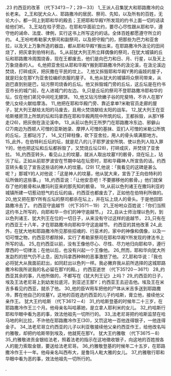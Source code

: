 .23 
约西亚的改革 
（代下34?3－7；29－33） 
1_王派人召集犹大和耶路撒冷的众长老来。 2_王和犹大众人、耶路撒冷的居民、祭司、先知，以及所有的百姓，无论大小，都一同上到耶和华的殿去；王把耶和华殿Y所发现的约书上面一切的话读给他们听。 3_王站在柱子旁边，在耶和华面前立约，要尽心尽性跟从耶和华，遵守他的诫命、法度、律例，实行这书上所写这约的话。全体百姓都愿遵守所立的约。 
4_王吩咐希勒家大祭司和副祭司，以及把守殿门的，把那些为巴力和亚舍拉，以及天上万象所造的器皿，都从耶和华殿Y搬出来，在耶路撒冷外汲沦的田间烧了，把灰拿到伯特利去。 5_从前犹大列王所立拜偶像的祭司，在犹大城镇的丘坛和耶路撒冷周围烧香，现在王都废去，他们是向巴力和日、月、行星，以及天上万象烧香的人。 6_他把亚舍拉从耶和华殿Y搬到耶路撒冷外的汲沦溪，在汲沦溪边焚烧，打碎成灰，把灰撒在平民的坟上。 7_他又拆毁耶和华殿Y男的庙妓的屋子，就是妇女在那Y为亚舍拉编织衣服的屋子。 8_他从犹大的城镇将众祭司带来，从迦巴直到别是巴，玷污祭司烧香的丘坛。他又拆毁城门旁的丘坛，这丘坛是在约书亚市长的城门前，在人进城门的左边。 9_只是丘坛的祭司不登耶路撒冷耶和华的坛，仅在他们弟兄中间吃无酵饼。 10_他又玷污欣嫩子谷的陀斐特，不许人在那Y使儿女经火献给摩洛。 11_他把在耶和华殿门旁、靠近拿单?米勒官员走廊的屋子，犹大列王献给太阳的马废去，且用火焚烧献给太阳的战车。 12_犹大列王在亚哈斯楼房顶上所筑的坛和玛拿西在耶和华殿两院中所筑的坛，王都拆毁，从那Y移走(26)，把灰倒在汲沦溪中。 13_从前以色列王所罗门在耶路撒冷东边、邪僻山(27)南边为西顿人可憎的亚斯她录、摩押人可憎的基抹、亚扪人可憎的米勒公所筑的丘坛，王都玷污了， 14_又打碎柱像，砍下亚舍拉，用人的骨头填满那地方。 
15_此外，在伯特利丘坛的坛，就是尼八的儿子耶罗波安所筑、使以色列人陷入罪Y的，他也把这坛和丘坛都拆毁了，又焚烧丘坛(28)，打碎成灰，并焚烧了亚舍拉。 16_约西亚转头，看见山上的坟墓，就派人取出坟墓Y的骸骨，烧在坛上，玷污了坛，正如从前耶罗波安在节期中站在坛旁时，耶和华藉神人所宣告的话。约西亚转头看见了宣告这些话的神人的坟墓。(29) 17_他说：「我看见的这碑是甚么呢？」那城Y的人对他说：「这是神人的坟墓，他从犹大来，宣告了王向伯特利的坛所做的这些事。」 18_约西亚说：「让他安息吧！不要挪移他的骸骨。」他们就保存了他的骸骨和从撒玛利亚来的那先知的骸骨。 19_从前以色列诸王在撒玛利亚的城镇所建一切惹动怒气的丘坛的庙，约西亚也都废去了，正如他在伯特利所做的。 20_他又把在那Y所有丘坛的祭司都杀在坛上，并在坛上烧人的骨头。于是他回耶路撒冷去了。 
约西亚守逾越节 
（代下35?1－19） 
21_王吩咐众百姓说：「你们当照这约书上所写的，向耶和华－你们的神守逾越节。」 22_自从士师治理以色列，到以色列诸王、犹大列王在位的一切日子，从来没有守过这样的逾越节， 23_只有在约西亚王十八年，才在耶路撒冷向耶和华守这逾越节。 
约西亚的其他改革 
24_此外，在犹大地和耶路撒冷所见那些招魂的、行巫术的，家中的神像和偶像，以及一切可憎之物，约西亚尽都除掉，实行了希勒家祭司在耶和华殿Y所发现的律法书上所写的话。 25_在约西亚以前，没有王像他尽心、尽性、尽力地归向耶和华，遵行摩西的一切律法；在他以后，也没有兴起一个王像他。 
26_然而，耶和华向犹大所发勐烈的怒气仍不止息，因为玛拿西种种的恶事激怒了他。 27_耶和华说：「我也必将犹大从我面前赶出，如同赶出以色列一样。我必撇弃我从前所选择的这城耶路撒冷和我所说我的名必留在那Y的殿。」 
约西亚逝世 
（代下35?20－36?1） 
28_约西亚其余的事，凡他所做的，不都写在《犹大列王记》上吗？ 29_约西亚的日子，埃及王法老尼哥上到幼发拉底河，到亚述王那Y；约西亚王去迎击他。埃及王在米吉多看见约西亚，就杀了他。 30_他的臣W用车把他的尸体从米吉多送到耶路撒冷，葬在他自己的坟墓Y。这地的百姓选约西亚的儿子约哈斯，膏立他，接续他父亲作王。 
犹大王约哈斯 
（代下36?2－4） 
31_约哈斯登基的时候年二十三岁，在耶路撒冷作王三个月。他母亲名叫哈慕她，是立拿人耶利米的女儿。 32_约哈斯行耶和华眼中看为恶的事，效法他祖先一切所行的。 33_法老尼哥把约哈斯监禁在哈马地的利比拉，不许他在耶路撒冷作王(30)，又罚这地一百他连得银子，一他连得金子。 34_法老尼哥立约西亚的儿子以利亚敬接续他父亲约西亚作王，给他改名叫约雅敬，却把约哈斯带到埃及，他就死在那Y。 
犹大王约雅敬 
（代下36?5－8） 
35_约雅敬进贡金银给法老，照着法老的指示在这地徵收银子，向这地的百姓按各人的能力索取金银，要送给法老尼哥。 36_约雅敬登基的时候年二十五岁，在耶路撒冷作王十一年。他母亲名叫西布大，是鲁玛人毗大雅的女儿。 37_约雅敬行耶和华眼中看为恶的事，效法他祖先一切所行的。 

.